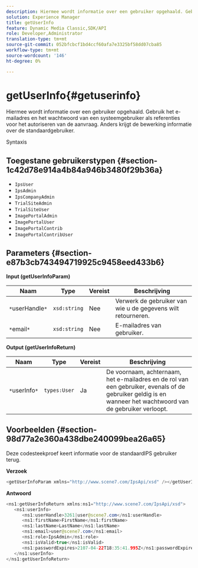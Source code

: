 ```yaml
---
description: Hiermee wordt informatie over een gebruiker opgehaald. Gebruik het e-mailadres en het wachtwoord van een systeemgebruiker als referenties voor het autoriseren van de aanvraag. Anders krijgt de bewerking informatie over de standaardgebruiker.
solution: Experience Manager
title: getUserInfo
feature: Dynamic Media Classic,SDK/API
role: Developer,Administrator
translation-type: tm+mt
source-git-commit: 052bfcbcf1bd4ccf60afa7e3325bf58dd07cba85
workflow-type: tm+mt
source-wordcount: '146'
ht-degree: 0%

---
```



# getUserInfo{#getuserinfo}

Hiermee wordt informatie over een gebruiker opgehaald. Gebruik het e-mailadres en het wachtwoord van een systeemgebruiker als referenties voor het autoriseren van de aanvraag. Anders krijgt de bewerking informatie over de standaardgebruiker.

Syntaxis

## Toegestane gebruikerstypen {#section-1c42d78e914a4b84a946b3480f29b36a}

* `IpsUser`
* `IpsAdmin`
* `IpsCompanyAdmin`
* `TrialSiteAdmin`
* `TrialSiteUser`
* `ImagePortalAdmin`
* `ImagePortalUser`
* `ImagePortalContrib`
* `ImagePortalContribUser`

## Parameters {#section-e87b3cb743494719925c9458eed433b6}

**Input (getUserInfoParam)**

| Naam | Type | Vereist | Beschrijving |
|---|---|---|---|
| `*`userHandle`*` | `xsd:string` | Nee | Verwerk de gebruiker van wie u de gegevens wilt retourneren. |
| `*`email`*` | `xsd:string` | Nee | E-mailadres van gebruiker. |

**Output (getUserInfoReturn)**

| Naam | Type | Vereist | Beschrijving |
|---|---|---|---|
| `*`userInfo`*` | `types:User` | Ja | De voornaam, achternaam, het e-mailadres en de rol van een gebruiker, evenals of de gebruiker geldig is en wanneer het wachtwoord van de gebruiker verloopt. |

## Voorbeelden {#section-98d77a2e360a438dbe240099bea26a65}

Deze codesteekproef keert informatie voor de standaardIPS gebruiker terug.

**Verzoek**

```java
<getUserInfoParam xmlns="http://www.scene7.com/IpsApi/xsd" /></getUserInfoParam>
```

**Antwoord**

```java
<ns1:getUserInfoReturn xmlns:ns1="http://www.scene7.com/IpsApi/xsd"> 
   <ns1:userInfo> 
      <ns1:userHandle>3261|user@scene7.com</ns1:userHandle> 
      <ns1:firstName>FirstName</ns1:firstName> 
      <ns1:lastName>LastName</ns1:lastName> 
      <ns1:email>user@scene7.com</ns1:email> 
      <ns1:role>IpsAdmin</ns1:role> 
      <ns1:isValid>true</ns1:isValid> 
      <ns1:passwordExpires>2107-04-22T18:35:41.995Z</ns1:passwordExpires> 
   </ns1:userInfo> 
</ns1:getUserInfoReturn>
```


